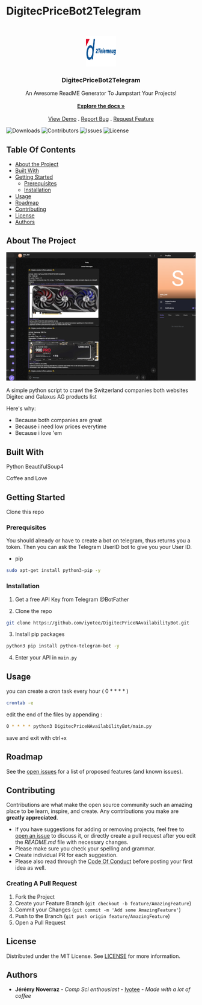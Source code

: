 # DigitecPriceBot2Telegram
<br/>
<p align="center">
  <a href="https://github.com/Iyotee/DigitecPriceNAvailabilityBot">
    <img src="images/logo.png" alt="Logo" width="80" height="80">
  </a>

  <h3 align="center">DigitecPriceBot2Telegram</h3>

  <p align="center">
    An Awesome ReadME Generator To Jumpstart Your Projects!
    <br/>
    <br/>
    <a href="https://github.com/Iyotee/DigitecPriceNAvailabilityBot"><strong>Explore the docs »</strong></a>
    <br/>
    <br/>
    <a href="https://github.com/Iyotee/DigitecPriceNAvailabilityBot">View Demo</a>
    .
    <a href="https://github.com/Iyotee/DigitecPriceNAvailabilityBot/issues">Report Bug</a>
    .
    <a href="https://github.com/Iyotee/DigitecPriceNAvailabilityBot/issues">Request Feature</a>
  </p>
</p>

![Downloads](https://img.shields.io/github/downloads/Iyotee/DigitecPriceNAvailabilityBot/total) ![Contributors](https://img.shields.io/github/contributors/Iyotee/DigitecPriceNAvailabilityBot?color=dark-green) ![Issues](https://img.shields.io/github/issues/Iyotee/DigitecPriceNAvailabilityBot) ![License](https://img.shields.io/github/license/Iyotee/DigitecPriceNAvailabilityBot) 

## Table Of Contents

* [About the Project](#about-the-project)
* [Built With](#built-with)
* [Getting Started](#getting-started)
  * [Prerequisites](#prerequisites)
  * [Installation](#installation)
* [Usage](#usage)
* [Roadmap](#roadmap)
* [Contributing](#contributing)
* [License](#license)
* [Authors](#authors)


## About The Project

![Screen Shot](images/screenshot.png)

A simple python script to crawl the Switzerland companies both websites Digitec and Galaxus AG products list

Here's why:

* Because both companies are great
* Because i need low prices everytime
* Because i love 'em


## Built With

Python
BeautifulSoup4

Coffee and Love

## Getting Started

Clone this repo

### Prerequisites

You should already or have to create a bot on telegram, thus returns you a token. Then you can ask the Telegram UserID bot to give you your User ID.

* pip

```sh
sudo apt-get install python3-pip -y
```

### Installation

1. Get a free API Key from Telegram @BotFather

2. Clone the repo

```sh
git clone https://github.com/iyotee/DigitecPriceNAvailabilityBot.git
```

3. Install pip packages

```sh
python3 pip install python-telegram-bot -y
```

4. Enter your API in `main.py`


## Usage

you can create a cron task every hour ( 0 * * * * ) 

```sh
crontab -e
```
edit the end of the files by appending :
```sh
0 * * * * python3 DigitecPriceNAvailabilityBot/main.py
```

save and exit with ctrl+x


## Roadmap

See the [open issues](https://github.com/Iyotee/DigitecPriceNAvailabilityBot/issues) for a list of proposed features (and known issues).

## Contributing

Contributions are what make the open source community such an amazing place to be learn, inspire, and create. Any contributions you make are **greatly appreciated**.
* If you have suggestions for adding or removing projects, feel free to [open an issue](https://github.com/Iyotee/DigitecPriceNAvailabilityBot/issues/new) to discuss it, or directly create a pull request after you edit the *README.md* file with necessary changes.
* Please make sure you check your spelling and grammar.
* Create individual PR for each suggestion.
* Please also read through the [Code Of Conduct](https://github.com/Iyotee/DigitecPriceNAvailabilityBot/blob/main/CODE_OF_CONDUCT.md) before posting your first idea as well.

### Creating A Pull Request

1. Fork the Project
2. Create your Feature Branch (`git checkout -b feature/AmazingFeature`)
3. Commit your Changes (`git commit -m 'Add some AmazingFeature'`)
4. Push to the Branch (`git push origin feature/AmazingFeature`)
5. Open a Pull Request

## License

Distributed under the MIT License. See [LICENSE](https://github.com/Iyotee/DigitecPriceNAvailabilityBot/blob/main/LICENSE.md) for more information.

## Authors

* **Jérémy Noverraz** - *Comp Sci enthousiast* - [Iyotee](https://github.com/iyotee/) - *Made with a lot of coffee*
